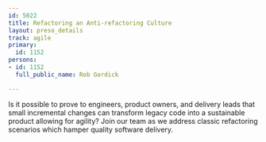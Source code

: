 ```yaml
---
id: 5022
title: Refactoring an Anti-refactoring Culture
layout: preso_details
track: agile
primary:
  id: 1152
persons:
- id: 1152
  full_public_name: Rob Gordick

---
```

Is it possible to prove to engineers, product owners, and delivery leads that small incremental changes can transform legacy code into a sustainable product allowing for agility? Join our team as we address classic refactoring scenarios which hamper quality software delivery. 
